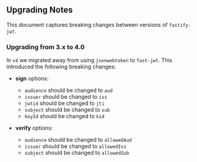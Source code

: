 ## Upgrading Notes
This document captures breaking changes between versions of `fastify-jwt`.

### Upgrading from 3.x to 4.0

In `v4` we migrated away from using `jsonwebtoken` to `fast-jwt`. This introduced the following breaking changes:
- **sign** options:
  - `audience` should be changed to `aud`
  - `issuer` should be changed to `iss`
  - `jwtid` should be changed to `jti`
  - `subject` should be changed to `sub`
  - `keyId` should be changed to `kid`

- **verify** options:
  - `audience` should be changed to `allowedAud`
  - `issuer` should be changed to `allowedIss`
  - `subject` should be changed to `allowedSub`